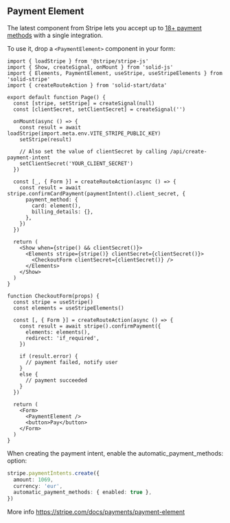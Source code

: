 ## Payment Element

The latest component from Stripe lets you accept up to [18+ payment methods](https://stripe.com/docs/payments/payment-methods/integration-options) with a single integration.

To use it, drop a `<PaymentElement>` component in your form:

```tsx
import { loadStripe } from '@stripe/stripe-js'
import { Show, createSignal, onMount } from 'solid-js'
import { Elements, PaymentElement, useStripe, useStripeElements } from 'solid-stripe'
import { createRouteAction } from 'solid-start/data'

export default function Page() {
  const [stripe, setStripe] = createSignal(null)
  const [clientSecret, setClientSecret] = createSignal('')

  onMount(async () => {
    const result = await loadStripe(import.meta.env.VITE_STRIPE_PUBLIC_KEY)
    setStripe(result)

    // Also set the value of clientSecret by calling /api/create-payment-intent
    setClientSecret('YOUR_CLIENT_SECRET')
  })

  const [_, { Form }] = createRouteAction(async () => {
    const result = await stripe.confirmCardPayment(paymentIntent().client_secret, {
      payment_method: {
        card: element(),
        billing_details: {},
      },
    })
  })

  return (
    <Show when={stripe() && clientSecret()}>
      <Elements stripe={stripe()} clientSecret={clientSecret()}>
        <CheckoutForm clientSecret={clientSecret()} />
      </Elements>
    </Show>
  )
}

function CheckoutForm(props) {
  const stripe = useStripe()
  const elements = useStripeElements()

  const [, { Form }] = createRouteAction(async () => {
    const result = await stripe().confirmPayment({
      elements: elements(),
      redirect: 'if_required',
    })

    if (result.error) {
      // payment failed, notify user
    }
    else {
      // payment succeeded
    }
  })

  return (
    <Form>
      <PaymentElement />
      <button>Pay</button>
    </Form>
  )
}
```

When creating the payment intent, enable the automatic_payment_methods: option:

```ts
stripe.paymentIntents.create({
  amount: 1069,
  currency: 'eur',
  automatic_payment_methods: { enabled: true },
})
```

More info https://stripe.com/docs/payments/payment-element
